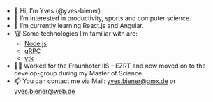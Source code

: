 - 👋 Hi, I’m Yves (@yves-biener)
- 👀 I’m interested in productivity, sports and computer science.
- 🌱 I’m currently learning React.js and Angular.
- 🏆 Some technologies I’m familiar with are:
  - [Node.js](https://github.com/nodejs)
  - [gRPC](https://github.com/grpc)
  - [vtk](https://github.com/Kitware/VTK)
- 👨‍💻 Worked for the Fraunhofer IIS - EZRT and now moved on to the develop-group during my Master of Science.
- 📫 You can contact me via Mail: yves.biener@gmx.de or yves.biener@web.de

<!---
yves-biener/yves-biener is a ✨ special ✨ repository because its `README.md` (this file) appears on your GitHub profile.
You can click the Preview link to take a look at your changes.
--->
